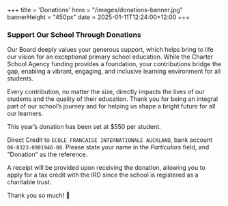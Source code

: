 +++
title = 'Donations'
hero = "/images/donations-banner.jpg"
bannerHeight = "450px"
date = 2025-01-11T12:24:00+12:00
+++

### Support Our School Through Donations

Our Board deeply values your generous support, which helps bring to life our vision for an exceptional primary school education. While the Charter School Agency funding provides a foundation, your contributions bridge the gap, enabling a vibrant, engaging, and inclusive learning environment for all students.

Every contribution, no matter the size, directly impacts the lives of our students and the quality of their education. Thank you for being an integral part of our school’s journey and for helping us shape a bright future for all our learners.

This year’s donation has been set at $550 per student.

Direct Credit to `ECOLE FRANCAISE INTERNATIONALE AUCKLAND`, bank account `06-0323-0901946-00`. Please state your name in the _Particulars_ field, and "Donation" as the reference.

A receipt will be provided upon receiving the donation, allowing you to apply for a tax credit with the IRD since the school is registered as a charitable trust.

Thank you so much! 🙏
